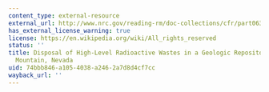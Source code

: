 ```yaml
---
content_type: external-resource
external_url: http://www.nrc.gov/reading-rm/doc-collections/cfr/part063/
has_external_license_warning: true
license: https://en.wikipedia.org/wiki/All_rights_reserved
status: ''
title: Disposal of High-Level Radioactive Wastes in a Geologic Repository at Yucca
  Mountain, Nevada
uid: 74bbb846-a105-4038-a246-2a7d8d4cf7cc
wayback_url: ''
---
```

